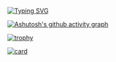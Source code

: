[![Typing SVG](https://readme-typing-svg.herokuapp.com?duration=2500&color=56F1F790&vCenter=true&width=500&height=40&lines=Bem+Vindo+ao+meu+reposit%C3%B3rio!!+;Nada+demais...%F0%9F%A4%B7%E2%80%8D%E2%99%82%EF%B8%8F;S%C3%B3+estudando+...%F0%9F%91%A8%E2%80%8D%F0%9F%92%BB)](https://git.io/typing-svg)

[![Ashutosh's github activity graph](https://activity-graph.herokuapp.com/graph?username=thomasnmarschall&bg_color=0d1117&color=9cae42&line=4dff00&point=918f94&area=true&hide_border=true)](https://github.com/ashutosh00710/github-readme-activity-graph)

[![trophy](https://github-profile-trophy.vercel.app/?username=thomasnmarschall&theme=onedark)](https://github.com/ryo-ma/github-profile-trophy)

[![card](https://github-readme-stats.vercel.app/api?username=iuricode&theme=default)](https://github.com/iuricode/)
